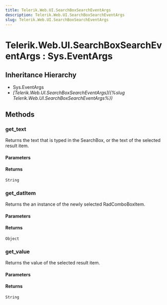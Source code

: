 ```yaml
---
title: Telerik.Web.UI.SearchBoxSearchEventArgs
description: Telerik.Web.UI.SearchBoxSearchEventArgs
slug: Telerik.Web.UI.SearchBoxSearchEventArgs
---
```


# Telerik.Web.UI.SearchBoxSearchEventArgs : Sys.EventArgs

## Inheritance Hierarchy

* Sys.EventArgs
* *[Telerik.Web.UI.SearchBoxSearchEventArgs]({%slug Telerik.Web.UI.SearchBoxSearchEventArgs%})*


## Methods

###  get_text

Returns the text that is typed in the SearchBox, or the text of the selected result item. 

#### Parameters

#### Returns

`String`


### get_datItem

Returns the an instance of the newly selected RadComboBoxItem.

#### Parameters

#### Returns

`Object`

### get_value

Returns the value of the selected result item. 

#### Parameters

#### Returns

`String`


